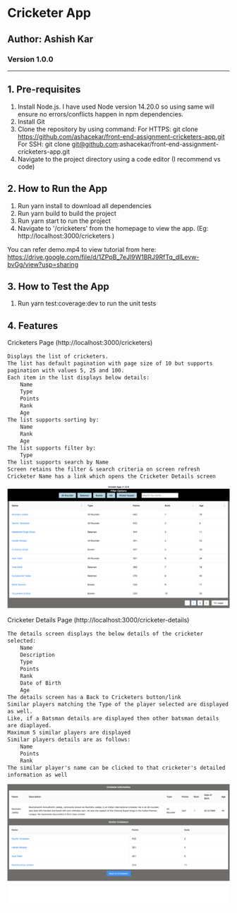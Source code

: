 # Cricketer App
## Author: Ashish Kar
### Version 1.0.0


----

## 1. Pre-requisites
1. Install Node.js. I have used Node version 14.20.0 so using same will ensure no errors/conflicts happen in npm dependencies.
2. Install Git
3. Clone the repository by using command: 
For HTTPS: git clone https://github.com/ashacekar/front-end-assignment-cricketers-app.git
For SSH: git clone git@github.com:ashacekar/front-end-assignment-cricketers-app.git
4. Navigate to the project directory using a code editor (I recommend vs code)

## 2. How to Run the App
1. Run yarn install to download all dependencies
2. Run yarn build to build the project
3. Run yarn start to run the project
4. Navigate to '/cricketers' from the homepage to view the app. (Eg: http://localhost:3000/cricketers )

You can refer demo.mp4 to view tutorial from here: https://drive.google.com/file/d/1ZPpB_7eJl9W1BRJ9RfTq_dILevw-bvGg/view?usp=sharing

## 3. How to Test the App
1. Run yarn test:coverage:dev to run the unit tests

## 4. Features
Cricketers Page (http://localhost:3000/cricketers)

    Displays the list of cricketers.
    The list has default pagination with page size of 10 but supports pagination with values 5, 25 and 100.
    Each item in the list displays below details:
        Name
        Type
        Points
        Rank
        Age
    The list supports sorting by:
        Name
        Rank
        Age
    The list supports filter by:
        Type
    The list supports search by Name
    Screen retains the filter & search criteria on screen refresh
    Cricketer Name has a link which opens the Cricketer Details screen

![alt text](/public/Cricketer-Info-Page.png)

Cricketer Details Page (http://localhost:3000/cricketer-details)


    The details screen displays the below details of the cricketer selected:
        Name
        Description
        Type
        Points
        Rank
        Date of Birth
        Age
    The details screen has a Back to Cricketers button/link
    Similar players matching the Type of the player selected are displayed as well. 
    Like, if a Batsman details are displayed then other batsman details are diaplayed.
    Maximum 5 similar players are displayed
    Similar players details are as follows:
        Name
        Points
        Rank
    The similar player's name can be clicked to that cricketer's detailed information as well


![alt text](/public/Cricketers-Data%20List-View.png)